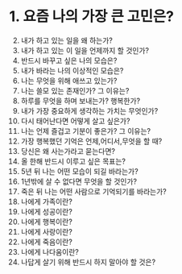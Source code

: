# 1. 요즘 나의 가장 큰 고민은?
2. 내가 하고 있는 일을 왜 하는가?
3. 내가 하고 있는 이 일을 언제까지 할 것인가?
4. 반드시 바꾸고 싶은 나의 모습은?
5. 내가 바라는 나의 이상적인 모습은?
6. 나는 무엇을 위해 애쓰고 있는가?
7. 나는 쓸모 있는 존재인가? 그 이유는?
8. 하루를 무엇을 하며 보내는가? 행복한가?
9. 내가 가장 중요하게 생각하는 가치는 무엇인가?
10. 다시 태어난다면 어떻게 살고 싶은가?
11. 나는 언제 즐겁고 기분이 좋은가? 그 이유는?
12. 가장 행복했던 기억은 언제,어디서,무엇을 할 때?
13. 당신은 왜 사는가라고 묻는다면?
14. 올 한해 반드시 이루고 싶은 목표는?
15. 5년 뒤 나는 어떤 모습이 되길 바라는가?
16. 1년밖에 살 수 없다면 무엇을 할 것인가?
17. 죽은 뒤 나는 어떤 사람으로 기억되기를 바라는가?
18. 나에게 가족이란?
19. 나에게 성공이란?
20. 나에게 행복이란?
21. 나에게 사랑이란?
22. 나에게 죽음이란?
23. 나에게 나다움이란?
29. 나답게 살기 위해 반드시 하지 말아야 할 것은?
